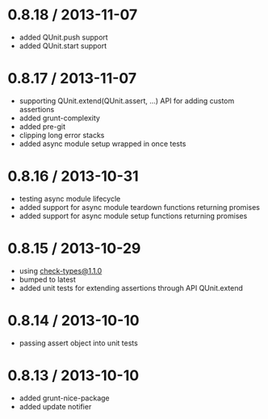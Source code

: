 
0.8.18 / 2013-11-07
==================

  * added QUnit.push support
  * added QUnit.start support

0.8.17 / 2013-11-07
==================

  * supporting QUnit.extend(QUnit.assert, ...) API for adding custom assertions
  * added grunt-complexity
  * added pre-git
  * clipping long error stacks
  * added async module setup wrapped in once tests

0.8.16 / 2013-10-31
==================

  * testing async module lifecycle
  * added support for async module teardown functions returning promises
  * added support for async module setup functions returning promises

0.8.15 / 2013-10-29
==================

  * using check-types@1.1.0
  * bumped to latest
  * added unit tests for extending assertions through API QUnit.extend

0.8.14 / 2013-10-10
==================

  * passing assert object into unit tests

0.8.13 / 2013-10-10
==================

  * added grunt-nice-package
  * added update notifier
